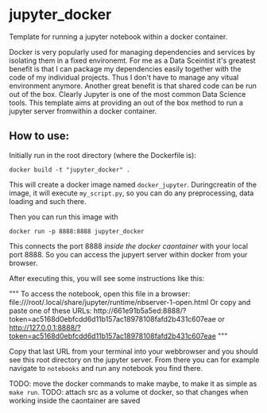 # jupyter_docker

Template for running a jupyter notebook within a docker container.

Docker is very popularly used for managing dependencies and services by isolating them in a fixed environemt. For me as a Data Sceintist it's greatest benefit is that I can package my dependencies easily together with the code of my individual  projects. Thus I don't have to manage any vitual environment anymore. Another great benefit is that shared code can be run out of the box. Clearly Jupyter is one of the most common Data Science tools. This template aims at providing an out of the box method to run a jupyter server fromwithin a docker container.

## How to use:

Initially run in the root directory (where the Dockerfile is):

`docker build -t "jupyter_docker" .`

This will create a docker image named `docker_jupyter`. Duringcreatin of the image, it will execute `my_script.py`, so you can do any preprocessing, data loading and such there.

Then you can run this image with

`docker run -p 8888:8888 jupyter_docker`

This connects the port 8888 *inside the docker caontainer* with your local port 8888. So you can access the jupyert server within docker from your browser.

After executing this, you will see some instructions like this:

"""
To access the notebook, open this file in a browser:
        file:///root/.local/share/jupyter/runtime/nbserver-1-open.html
    Or copy and paste one of these URLs:
        http://661e91b5a5ed:8888/?token=ac5168d0ebfcdd6d11b157ac18978108fafd2b431c607eae
     or http://127.0.0.1:8888/?token=ac5168d0ebfcdd6d11b157ac18978108fafd2b431c607eae
"""

Copy that last URL from your terminal into your webbrowser and you should see this root directory on the jupyter server. From there you can for example navigate to `notebooks` and run any notebook you find there.

TODO: move the docker commands to make maybe, to make it as simple as `make run`.
TODO: attach src as a volume ot docker, so that changes when working inside the caontainer are saved
